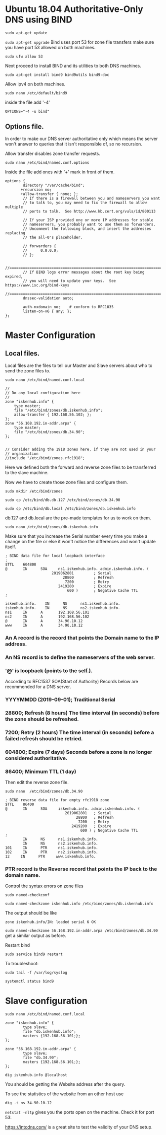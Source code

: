 # Ubuntu 18.04 Authoritative-Only DNS using BIND

``
sudo apt-get update
``

``
sudo apt-get upgrade
``
Bind uses port 53 for zone file transfers make sure you have port 53 allowed on both machines.

`
sudo ufw allow 53
`

Next proceed to install BIND and its utilities to both DNS machines.

`
sudo apt-get install bind9 bind9utils bind9-doc
`

Allow ipv4 on both machines.

`
sudo nano /etc/default/bind9
`

inside the file add '-4'

``
OPTIONS="-4 -u bind"
``

## Options file.

In order to make our DNS server authoritative only which means the server won't answer to queries that it isn't responsible of, so no recursion.


Allow transfer disables zone transfer requests.

`
sudo nano /etc/bind/named.conf.options
`

Inside the file add ones with '+' mark in front of them.


```
options {
        directory "/var/cache/bind";
       +recursion no;
       +allow-transfer { none; };
        // If there is a firewall between you and nameservers you want
        // to talk to, you may need to fix the firewall to allow multiple
        // ports to talk.  See http://www.kb.cert.org/vuls/id/800113

        // If your ISP provided one or more IP addresses for stable
        // nameservers, you probably want to use them as forwarders.
        // Uncomment the following block, and insert the addresses replacing
        // the all-0's placeholder.

        // forwarders {
        //      0.0.0.0;
        // };

        //========================================================================
        // If BIND logs error messages about the root key being expired,
        // you will need to update your keys.  See https://www.isc.org/bind-keys
        //========================================================================
        dnssec-validation auto;

        auth-nxdomain no;    # conform to RFC1035
        listen-on-v6 { any; };
};
```

# Master Configuration

## Local files.

Local files are the files to tell our Master and Slave servers about who to send the zone files to.

`
sudo nano /etc/bind/named.conf.local
`

```
//
// Do any local configuration here
//
zone "iskenhub.info" {
    type master;
    file "/etc/bind/zones/db.iskenhub.info";
    allow-transfer { 192.168.56.102; };
};
zone "56.168.192.in-addr.arpa" {
    type master;
    file "/etc/bind/zones/db.34.90";
};


// Consider adding the 1918 zones here, if they are not used in your
// organization
//include "/etc/bind/zones.rfc1918";

```

Here we defined both the forward and reverse zone files to be transferred to the slave machine.

Now we have to create those zone files and configure them.

`
sudo mkdir /etc/bind/zones
`

`
sudo cp /etc/bind/db.db.127 /etc/bind/zones/db.34.90
`

`
sudo cp /etc/bind/db.local /etc/bind/zones/db.iskenhub.info
`

db.127 and db.local are the pre-made templates for us to work on them.

`
sudo nano /etc/bind/zones/db.iskenhub.info
`

Make sure that you increase the Serial number every time you make a change on the file or else it won't notice the differences and won't update itself.

```
; BIND data file for local loopback interface
;
$TTL    604800
@       IN      SOA     ns1.iskenhub.info. admin.iskenhub.info. (
                     2019062801         ; Serial
                          28800         ; Refresh
                           7200         ; Retry
                        2419200         ; Expire
                            600 )       ; Negative Cache TTL
;

iskenhub.info.    IN      NS      ns1.iskenhub.info. 
iskenhub.info.    IN      NS      ns2.iskenhub.info.  
ns1     IN      A       192.168.56.101 
ns2     IN      A       192.168.56.102
@       IN      A       34.90.10.12
www     IN      A       34.90.10.12
```

### An A record is the record that points the Domain name to the IP address.

### An NS record is to define the nameservers of the web server.

### '@' is loopback (points to the self.).


According to RFC1537 SOA(Start of Authority) Records below are recommended for a DNS server.

### YYYYMMDD (2019-09-01); Traditional Serial

### 28800; Refresh (8 hours) The time interval (in seconds) before the zone should be refreshed.
 
### 7200; Retry (2 hours) The time interval (in seconds) before a failed refresh should be retried.

### 604800; Expire (7 days) Seconds before a zone is no longer considered authoritative.

### 86400; Minimum TTL (1 day)


Then edit the reverse zone file.

`
sudo nano  /etc/bind/zones/db.34.90
`

```
; BIND reverse data file for empty rfc1918 zone
$TTL    86400
@       IN      SOA     iskenhub.info. admin.iskenhub.info. (
                           2019062801   ; Serial
                                28800   ; Refresh
                                 7200   ; Retry
                              2419200   ; Expire
                                  600 ) ; Negative Cache TTL
;
        IN      NS      ns1.iskenhub.info.
        IN      NS      ns2.iskenhub.info.
101     IN      PTR     ns1.iskenhub.info.
102     IN      PTR     ns2.iskenhub.info. 
12     IN      PTR     www.iskenhub.info. 
```

### PTR record is the Reverse record that points the IP back to the domain name.

Control the syntax errors on zone files

`
sudo named-checkconf
`

`sudo named-checkzone iskenhub.info /etc/bind/zones/db.iskenhub.info
`

The output should be like

`
zone iskenhub.info/IN: loaded serial 6
OK
`

`
sudo named-checkzone 56.168.192.in-addr.arpa /etc/bind/zones/db.34.90
`
get a similar output as before.

Restart bind

`
sudo service bind9 restart
`

To troubleshoot:

`
sudo tail -f /var/log/syslog
`

`
systemctl status bind9
`

# Slave configuration

`
sudo nano /etc/bind/named.conf.local
`

```
zone "iskenhub.info" {
        type slave;
        file "db.iskenhub.info";
        masters {192.168.56.101;};
};

zone "56.168.192.in-addr.arpa" {
        type slave;
        file "db.34.90";
        masters {192.168.56.101;};
};
```

`
dig iskenhub.info @localhost
`

You should be getting the Website address after the query.

To see the statistics of the website from an other host use

`
dig -t ns 34.90.10.12
`

`netstat -nltp` gives you the ports open on the machine. Check it for port 53.


https://intodns.com/ is a great site to test the validity of your DNS setup.




















